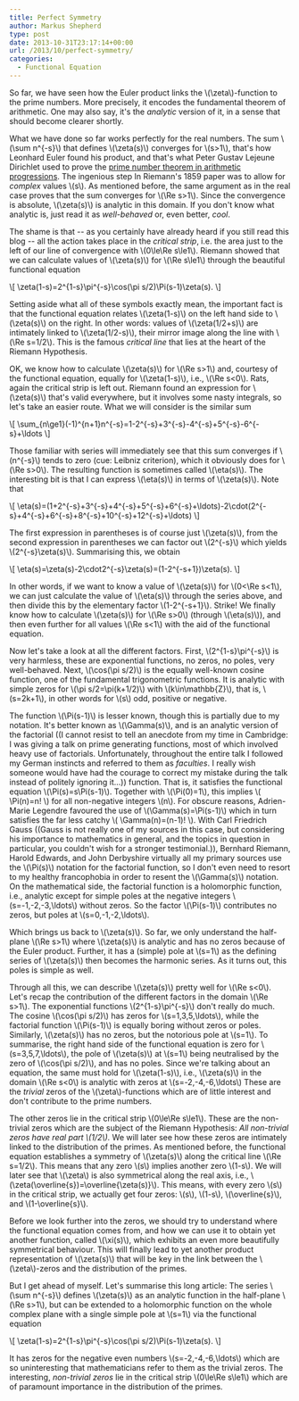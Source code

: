 ```yaml
---
title: Perfect Symmetry
author: Markus Shepherd
type: post
date: 2013-10-31T23:17:14+00:00
url: /2013/10/perfect-symmetry/
categories:
  - Functional Equation
---
```


So far, we have seen how the Euler product links the \\(\zeta\\)-function to the prime numbers. More precisely, it encodes the fundamental theorem of arithmetic. One may also say, it's the _analytic_ version of it, in a sense that should become clearer shortly.

What we have done so far works perfectly for the real numbers. The sum \\(\sum n^{-s}\\) that defines \\(\zeta(s)\\) converges for \\(s>1\\), that's how Leonhard Euler found his product, and that's what Peter Gustav Lejeune Dirichlet used to prove the [prime number theorem in arithmetic progressions](http://en.wikipedia.org/wiki/Dirichlet's_theorem_on_arithmetic_progressions). The ingenious step In Riemann's 1859 paper was to allow for _complex_ values \\(s\\). As mentioned before, the same argument as in the real case proves that the sum converges for \\(\Re s>1\\). Since the convergence is absolute, \\(\zeta(s)\\) is analytic in this domain. If you don't know what analytic is, just read it as _well-behaved_ or, even better, _cool_.

The shame is that -- as you certainly have already heard if you still read this blog -- all the action takes place in the _critical strip_, i.e. the area just to the left of our line of convergence with \\(0\le\Re s\le1\\). Riemann showed that we can calculate values of \\(\zeta(s)\\) for \\(\Re s\le1\\) through the beautiful functional equation

\\[ \zeta(1-s)=2^{1-s}\pi^{-s}\cos(\pi s/2)\Pi(s-1)\zeta(s). \\]<!-- more -->

Setting aside what all of these symbols exactly mean, the important fact is that the functional equation relates \\(\zeta(1-s)\\) on the left hand side to \\(\zeta(s)\\) on the right. In other words: values of \\(\zeta(1/2+s)\\) are intimately linked to \\(\zeta(1/2-s)\\), their mirror image along the line with \\(\Re s=1/2\\). This is the famous _critical line_ that lies at the heart of the Riemann Hypothesis.

OK, we know how to calculate \\(\zeta(s)\\) for \\(\Re s>1\\) and, courtesy of the functional equation, equally for \\(\zeta(1-s)\\), i.e., \\(\Re s<0\\). Rats, again the critical strip is left out. Riemann found an expression for \\(\zeta(s)\\) that's valid everywhere, but it involves some nasty integrals, so let's take an easier route. What we will consider is the similar sum

\\[ \sum_{n\ge1}(-1)^{n+1}n^{-s}=1-2^{-s}+3^{-s}-4^{-s}+5^{-s}-6^{-s}+\ldots \\]

Those familiar with series will immediately see that this sum converges if \\(n^{-s}\\) tends to zero (cue: Leibniz criterion), which it obviously does for \\(\Re s>0\\). The resulting function is sometimes called \\(\eta(s)\\). The interesting bit is that I can express \\(\eta(s)\\) in terms of \\(\zeta(s)\\). Note that

\\[ \eta(s)=(1+2^{-s}+3^{-s}+4^{-s}+5^{-s}+6^{-s}+\ldots)-2\cdot(2^{-s}+4^{-s}+6^{-s}+8^{-s}+10^{-s}+12^{-s}+\ldots) \\]

The first expression in parentheses is of course just \\(\zeta(s)\\), from the second expression in parentheses we can factor out \\(2^{-s}\\) which yields \\(2^{-s}\zeta(s)\\). Summarising this, we obtain

\\[ \eta(s)=\zeta(s)-2\cdot2^{-s}\zeta(s)=(1-2^{-s+1})\zeta(s). \\]

In other words, if we want to know a value of \\(\zeta(s)\\) for \\(0<\Re s<1\\), we can just calculate the value of \\(\eta(s)\\) through the series above, and then divide this by the elementary factor \\(1-2^{-s+1}\\). Strike! We finally know how to calculate \\(\zeta(s)\\) for \\(\Re s>0\\) (through \\(\eta(s)\\)), and then even further for all values \\(\Re s<1\\) with the aid of the functional equation.

Now let's take a look at all the different factors. First, \\(2^{1-s}\pi^{-s}\\) is very harmless, these are exponential functions, no zeros, no poles, very well-behaved. Next, \\(\cos(\pi s/2)\\) is the equally well-known cosine function, one of the fundamental trigonometric functions. It is analytic with simple zeros for \\(\pi s/2=\pi(k+1/2)\\) with \\(k\in\mathbb{Z}\\), that is, \\(s=2k+1\\), in other words for \\(s\\) odd, positive or negative.

The function \\(\Pi(s-1)\\) is lesser known, though this is partially due to my notation. It's better known as \\(\Gamma(s)\\), and is an analytic version of the factorial ((I cannot resist to tell an anecdote from my time in Cambridge: I was giving a talk on prime generating functions, most of which involved heavy use of factorials. Unfortunately, throughout the entire talk I followed my German instincts and referred to them as _faculties_. I really wish someone would have had the courage to correct my mistake during the talk instead of politely ignoring it...)) function. That is, it satisfies the functional equation \\(\Pi(s)=s\Pi(s-1)\\). Together with \\(\Pi(0)=1\\), this implies \\( \Pi(n)=n! \\) for all non-negative integers \\(n\\). For obscure reasons, Adrien-Marie Legendre favoured the use of \\(\Gamma(s)=\Pi(s-1)\\) which in turn satisfies the far less catchy \\( \Gamma(n)=(n-1)! \\). With Carl Friedrich Gauss ((Gauss is not really one of my sources in this case, but considering his importance to mathematics in general, and the topics in question in particular, you couldn't wish for a stronger testimonial.)), Bernhard Riemann, Harold Edwards, and John Derbyshire virtually all my primary sources use the \\(\Pi(s)\\) notation for the factorial function, so I don't even need to resort to my healthy francophobia in order to resent the \\(\Gamma(s)\\) notation. On the mathematical side, the factorial function is a holomorphic function, i.e., analytic except for simple poles at the negative integers \\(s=-1,-2,-3,\ldots\\) without zeros. So the factor \\(\Pi(s-1)\\) contributes no zeros, but poles at \\(s=0,-1,-2,\ldots\\).

Which brings us back to \\(\zeta(s)\\). So far, we only understand the half-plane \\(\Re s>1\\) where \\(\zeta(s)\\) is analytic and has no zeros because of the Euler product. Further, it has a (simple) pole at \\(s=1\\) as the defining series of \\(\zeta(s)\\) then becomes the harmonic series. As it turns out, this poles is simple as well.

Through all this, we can describe \\(\zeta(s)\\) pretty well for \\(\Re s<0\\). Let's recap the contribution of the different factors in the domain \\(\Re s>1\\). The exponential functions \\(2^{1-s}\pi^{-s}\\) don't really do much. The cosine \\(\cos(\pi s/2)\\) has zeros for \\(s=1,3,5,\ldots\\), while the factorial function \\(\Pi(s-1)\\) is equally boring without zeros or poles. Similarly, \\(\zeta(s)\\) has no zeros, but the notorious pole at \\(s=1\\). To summarise, the right hand side of the functional equation is zero for \\(s=3,5,7,\ldots\\), the pole of \\(\zeta(s)\\) at \\(s=1\\) being neutralised by the zero of \\(\cos(\pi s/2)\\), and has no poles. Since we're talking about an equation, the same must hold for \\(\zeta(1-s)\\), i.e., \\(\zeta(s)\\) in the domain \\(\Re s<0\\) is analytic with zeros at \\(s=-2,-4,-6,\ldots\\) These are the _trivial_ zeros of the \\(\zeta\\)-functions which are of little interest and don't contribute to the prime numbers.

The other zeros lie in the critical strip \\(0\le\Re s\le1\\). These are the non-trivial zeros which are the subject of the Riemann Hypothesis: _All non-trivial zeros have real part \\(1/2\\)._ We will later see how these zeros are intimately linked to the distribution of the primes. As mentioned before, the functional equation establishes a symmetry of \\(\zeta(s)\\) along the critical line \\(\Re s=1/2\\). This means that any zero \\(s\\) implies another zero \\(1-s\\). We will later see that \\(\zeta\\) is also symmetrical along the real axis, i.e., \\(\zeta(\overline{s})=\overline{\zeta(s)}\\). This means, with every zero \\(s\\) in the critical strip, we actually get four zeros: \\(s\\), \\(1-s\\), \\(\overline{s}\\), and \\(1-\overline{s}\\).

Before we look further into the zeros, we should try to understand where the functional equation comes from, and how we can use it to obtain yet another function, called \\(\xi(s)\\), which exhibits an even more beautifully symmetrical behaviour. This will finally lead to yet another product representation of \\(\zeta(s)\\) that will be key in the link between the \\(\zeta\\)-zeros and the distribution of the primes.

But I get ahead of myself. Let's summarise this long article: The series \\(\sum n^{-s}\\) defines \\(\zeta(s)\\) as an analytic function in the half-plane \\(\Re s>1\\), but can be extended to a holomorphic function on the whole complex plane with a single simple pole at \\(s=1\\) via the functional equation

\\[ \zeta(1-s)=2^{1-s}\pi^{-s}\cos(\pi s/2)\Pi(s-1)\zeta(s). \\]

It has zeros for the negative even numbers \\(s=-2,-4,-6,\ldots\\) which are so uninteresting that mathematicians refer to them as the trivial zeros. The interesting, _non-trivial zeros_ lie in the critical strip \\(0\le\Re s\le1\\) which are of paramount importance in the distribution of the primes.
